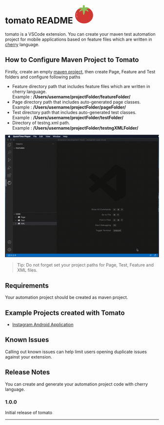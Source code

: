 # tomato README <img width="60px" height="60px" src="media/tomato-color.svg" />

tomato is a VSCode extension. You can create your maven test automation project for mobile applications based on feature files which are written in [cherry](https://github.com/esg4aspl/SPL-AT-Gherkin-Extension/tree/master/SPL-AT-Gherkin "cherry")  language.

## How to Configure Maven Project to Tomato
Firstly, create an empty [maven project](https://maven.apache.org/guides/getting-started/maven-in-five-minutes.html#creating-a-project), then create Page, Feature and Test folders and configure following paths
* Feature directory path that includes feature files which are written in cherry language.<br/>Example : **/Users/username/projectFolder/featureFolder/**
* Page directory path that includes auto-generated page classes.<br/>Example : **/Users/username/projectFolder/pageFolder/**
* Test directory path that includes auto-generated test classes.<br/>Example : **/Users/username/projectFolder/testFolder/**
* Directory of testng.xml path.<br/>Example : **/Users/username/projectFolder/testngXMLFolder/**

![](resources/gif/how_to_configure_tomato_2.gif)

> Tip: Do not forget set your project paths for Page, Test, Feature and XML files.

## Requirements

Your automation project should be created as maven project.

## Example Projects created with Tomato

* [Instagram Android Application](https://github.com/sercanparker/Cherry-Samples/tree/master/instagram-case-study)

## Known Issues

Calling out known issues can help limit users opening duplicate issues against your extension.

## Release Notes

You can create and generate your automation project code with cherry language. 

### 1.0.0

Initial release of tomato

-----------------------------------------------------------------------------------------------------------




